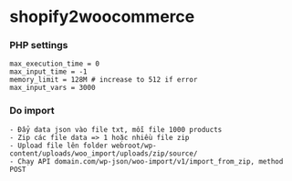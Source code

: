 # shopify2woocommerce

### PHP settings
```
max_execution_time = 0
max_input_time = -1
memory_limit = 128M # increase to 512 if error
max_input_vars = 3000
```

### Do import
```
- Đẩy data json vào file txt, mỗi file 1000 products
- Zip các file data => 1 hoặc nhiều file zip
- Upload file lên folder webroot/wp-content/uploads/woo_import/uploads/zip/source/
- Chạy API domain.com/wp-json/woo-import/v1/import_from_zip, method POST
```